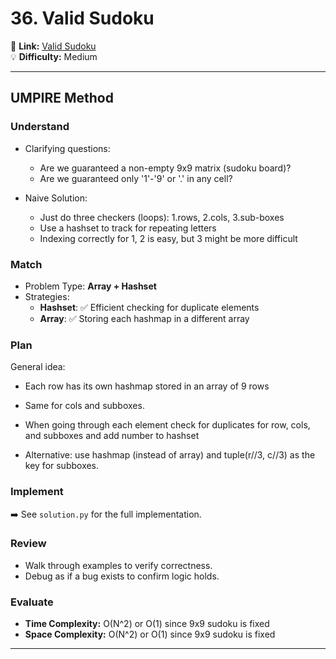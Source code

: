 # 36. Valid Sudoku

🔗 **Link:** [Valid Sudoku](https://leetcode.com/problems/valid-sudoku/description/)  
💡 **Difficulty:** Medium

---


## UMPIRE Method

### Understand
- Clarifying questions:
  - Are we guaranteed a non-empty 9x9 matrix (sudoku board)?
  - Are we guaranteed only '1'-'9' or '.' in any cell?

  
- Naive Solution:
  - Just do three checkers (loops): 1.rows, 2.cols, 3.sub-boxes
  - Use a hashset to track for repeating letters
  - Indexing correctly for 1, 2 is easy, but 3 might be more difficult


### Match
- Problem Type: **Array + Hashset**  
- Strategies:
  - **Hashset**: ✅ Efficient checking for duplicate elements
  - **Array**: ✅ Storing each hashmap in a different array

### Plan
General idea:  
- Each row has its own hashmap stored in an array of 9 rows
- Same for cols and subboxes.
- When going through each element check for duplicates for row, cols, and subboxes and add number to hashset

- Alternative: use hashmap (instead of array) and tuple(r//3, c//3) as the key for subboxes. 

### Implement
➡️ See `solution.py` for the full implementation.  

### Review
- Walk through examples to verify correctness.  
- Debug as if a bug exists to confirm logic holds.  

### Evaluate
- **Time Complexity:** O(N^2) or O(1) since 9x9 sudoku is fixed
- **Space Complexity:** O(N^2) or O(1) since 9x9 sudoku is fixed

---


